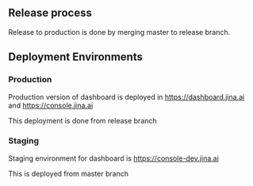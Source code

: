 ## Release process

Release to production is done by merging master to release branch.

## Deployment Environments

### Production

Production version of dashboard is deployed in https://dashboard.jina.ai and https://console.jina.ai

This deployment is done from release branch

### Staging

Staging environment for dashboard is https://console-dev.jina.ai

This is deployed from master branch